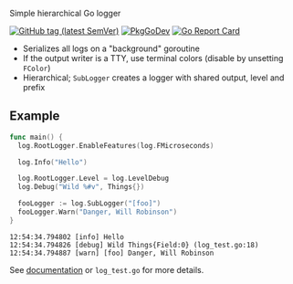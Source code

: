 Simple hierarchical Go logger

[![GitHub tag (latest SemVer)](https://img.shields.io/github/tag/rsms/go-log.svg)][godoc]
[![PkgGoDev](https://pkg.go.dev/badge/github.com/rsms/go-log)][godoc]
[![Go Report Card](https://goreportcard.com/badge/github.com/rsms/go-log)](https://goreportcard.com/report/github.com/rsms/go-log)

- Serializes all logs on a "background" goroutine
- If the output writer is a TTY, use terminal colors (disable by unsetting `FColor`)
- Hierarchical; `SubLogger` creates a logger with shared output, level and prefix


## Example

```go
func main() {
  log.RootLogger.EnableFeatures(log.FMicroseconds)

  log.Info("Hello")

  log.RootLogger.Level = log.LevelDebug
  log.Debug("Wild %#v", Things{})

  fooLogger := log.SubLogger("[foo]")
  fooLogger.Warn("Danger, Will Robinson")
}
```

```
12:54:34.794802 [info] Hello
12:54:34.794826 [debug] Wild Things{Field:0} (log_test.go:18)
12:54:34.794887 [warn] [foo] Danger, Will Robinson
```

See [documentation][godoc] or `log_test.go` for more details.


[godoc]: https://pkg.go.dev/github.com/rsms/go-log
